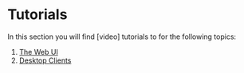 # Tutorials
In this section you will find [video] tutorials to for the following topics:
1. [The Web UI](the_web_user_interface.md)
2. [Desktop Clients](desktop_clients.md)
